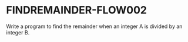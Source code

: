 # FINDREMAINDER-FLOW002
Write a program to find the remainder when an integer A is divided by an integer B.
